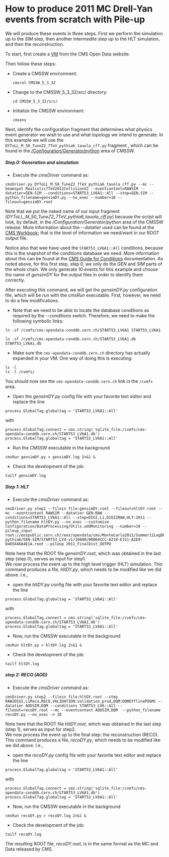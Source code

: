 # How to produce 2011 MC Drell-Yan events from scratch with Pile-up

We will produce these events in three steps.  First we perform the simulation up to the *SIM* step, then another intermedite step
up to the HLT simulation, and then the reconstruction. 

To start, first create a [VM](http://opendata.cern.ch/record/252 "CMS Open Data Portal") from the CMS Open Data website.

Then follow these steps:

- Create a CMSSW environment: 

    ```
    cmsrel CMSSW_5_3_32
    ```

- Change to the CMSSW_5_3_32/src/ directory:

    ```
    cd CMSSW_5_3_32/src/
    ```

- Initialize the CMSSW environment:

  ```
  cmsenv
  ```   

Next, identify the configuration fragment that determines what physics event generator we wish to use and what topology we intend to generate.  In
this example we will use the `DYToLL_M_50_TuneZ2_7TeV_pythia6_tauola_cff.py` fragment , which can be found in the [/Configuration/Generator/python](https://github.com/cms-sw/cmssw/blob/CMSSW_5_3_X/Configuration/Generator/python) area of CMSSW.

##### Step 0: Generation and simulation

- Execute the *cmsDriver* command as:

```
cmsDriver.py DYToLL_M_50_TuneZ2_7TeV_pythia6_tauola_cff.py --mc --beamspot Realistic7TeV2011CollisionV2 --eventcontent=RAWSIM --datatier=GEN-SIM --conditions=START53_LV6A1::All --step=GEN,SIM --python_filename=gensimDY.py --no_exec --number=10 --fileout=gensimDY.root
```

Note that we put the naked name of our input fragment (*DYToLL_M_50_TuneZ2_7TeV_pythia6_tauola_cff.py*) because the script will look, by default, in
the */Configuration/Generator/python* area of the CMSSW release.  More information about the *--datatier* used can be found at the [CMS Workbook](https://twiki.cern.ch/twiki/bin/view/CMSPublic/WorkBookDataFormats); that is the level of information we need/want in our ROOT output file.

Notice also that wee have used
the `START53_LV6A1::All` conditions, because this is the snapshot of the conditions database we need.  More information about this can
be found at the [CMS Guide for Conditions](http://opendata.cern.ch/docs/cms-guide-for-condition-database) documentation.  As noted above, for this first step, step 0, we
only do the *GEN* and *SIM* parts of the whole chain.  We only generate 10 events for this example and choose the name of *gensimDY* for the output files
in order to identify them correctly.

After executing this command, we will get the *gensimDY.py* configuration file, which will be run with the *cmsRun* executable.  First, however, we need
to do a few modifications.

- Note that we need to be able to locate the database conditions as required by the *--conditions* switch.  Therefore, we need to make the following
 symbolic links:

```
ln -sf /cvmfs/cms-opendata-conddb.cern.ch/START53_LV6A1 START53_LV6A1

ln -sf /cvmfs/cms-opendata-conddb.cern.ch/START53_LV6A1.db START53_LV6A1.db
```

- Make sure the `cms-opendata-conddb.cern.ch` directory has actually expanded in your VM.  One way of doing this is executing:

```
ls -l
ls -l /cvmfs/
```

You should now see the `cms-opendata-conddb.cern.ch` link in the `/cvmfs` area.

- Open the *gensimDY.py* config file with your favorite text editor and replace the line

```
process.GlobalTag.globaltag = 'START53_LV6A1::All'
```

with

```
process.GlobalTag.connect = cms.string('sqlite_file:/cvmfs/cms-opendata-conddb.cern.ch/START53_LV6A1.db')
process.GlobalTag.globaltag = 'START53_LV6A1::All'
```

- Run the CMSSW executable in the background

```
cmsRun gensimDY.py > gensimDY.log 2>&1 &
``` 

- Check the development of the job:

```
tailf gensimDY.log
```


##### Step 1: HLT


- Execute the *cmsDriver* command as:

```
cmsDriver.py step1 --filein file:gensimDY.root --fileout=hltDY.root --mc --eventcontent RAWSIM --datatier GEN-RAW --conditions=START53_LV6A1::All --step=DIGI,L1,DIGI2RAW,HLT:2011 --python_filename hltDY.py --no_exec --customise Configuration/DataProcessing/Utils.addMonitoring --number=10 --pileup_input root://eospublic.cern.ch//eos/opendata/cms/MonteCarlo2011/Summer11LegDR/MinBias_TuneZ2_7TeV-pythia6/GEN-SIM/START53_LV4-v1/10000/00064CCC-A218-E311-A2E9-D485646A4E1A.root --pileup 2011_FinalDist_OOTPU
```

Note here that the ROOT file *gensimDY.root*, which was obtained in the last step (step 0), serves as input for step1.  
We now process the event up to the high level trigger (HLT) simulation.  This command produces a file, *hltDY.py*, which needs to be modified
like we did above.  I.e.,

- open the *hltDY.py* config file with your favorite text editor and replace the line

```
process.GlobalTag.globaltag = 'START53_LV6A1::All'
```

with

```
process.GlobalTag.connect = cms.string('sqlite_file:/cvmfs/cms-opendata-conddb.cern.ch/START53_LV6A1.db')
process.GlobalTag.globaltag = 'START53_LV6A1::All'
```

- Now, run the CMSSW executable in the background

```
cmsRun hltDY.py > hltDY.log 2>&1 &
``` 

- Check the development of the job:

```
tailf hltDY.log
```


##### step 2: RECO (AOD)

- Execute the *cmsDriver* command as:

```
cmsDriver.py step2 --filein file:hltDY.root --step RAW2DIGI,L1Reco,RECO,VALIDATION:validation_prod,DQM:DQMOfflinePOGMC --datatier AODSIM,DQM --conditions START53_LV6::All --fileout=recoDY.root --mc --eventcontent AODSIM,DQM  --python_filename recoDY.py --no_exec -n 10 
```

Note here that the ROOT file *hltDY.root*, which was obtained in the last step (step 1), serves as input for step2.  
We now process the event up to the final step: the reconstruction (RECO).  This command produces a file, *recoDY.py*, which needs to be modified
like we did above.  I.e.,

- open the *recoDY.py* config file with your favorite text editor and replace the line

```
process.GlobalTag.globaltag = 'START53_LV6A1::All'
```

with

```
process.GlobalTag.connect = cms.string('sqlite_file:/cvmfs/cms-opendata-conddb.cern.ch/START53_LV6A1.db')
process.GlobalTag.globaltag = 'START53_LV6A1::All'
```

- Now, run the CMSSW executable in the background

```
cmsRun recoDY.py > recoDY.log 2>&1 &
``` 

- Check the development of the job:

```
tailf recoDY.log
```

The resulting ROOT file, *recoDY.root*, is in the same format as 
the MC and Data released by CMS.
